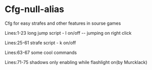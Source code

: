 # Cfg-null-alias
Cfg for easy strafes and other features in sourse games

Lines:1-23 long jump script - l on/off -- jumping on right click

Lines:25-61 strafe script -  k on/off

Lines:63-67 some cool commands

Lines:71-75  shadows only enabling while flashlight on(by Murcklack)


